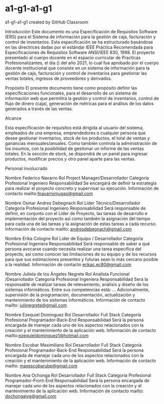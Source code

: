 # a1-g1-a1-g1
a1-g1-a1-g1 created by GitHub Classroom

Introducción 
Este documento es una Especificación de Requisitos Software (ERS) para el Sistema de información para la gestión de caja, facturación y control de inventarios. Esta especificación se ha estructurado basándose en las directrices dadas por el estándar IEEE Práctica Recomendada para Especificaciones de Requisitos Software ANSI/IEEE 830, 1998.
El proyecto presentado al cuerpo docente en el espacio curricular de Practicas Profesionalizantes, el dia () del año 2021, lo cual fue aprobado por el cuerpo docente institucional que consiste en un sistema de información para la gestión de caja, facturación y control de inventarios para gestionar las ventas totales, ingresos de proveedores y derivados.

Propósito 
El presente documento tiene como propósito definir las especificaciones funcionales, para el desarrollo de un sistema de información web que permitirá la gestión y control de inventarios, control de flujo de dinero (caja), generación de métricas para el análisis de los datos generados a través de las ventas.

Alcance 


Esta especificación de requisitos está dirigida al usuario del sistema, empleados de una empresa, emprendedores o cualquier persona que desee gestionar inventarios, stock de los productos, el total de ventas y ganancias mensuales/anuales. 
    Como también controla la administración de los insumos, con la posibilidad de gestionar un informe de las ventas totales.
    En la sección de stock, se dispondrá de un panel para ingresar productos, modificar precios y otro panel aparte para las ventas.



Personal involucrado 

Nombre
Federico Navarro
Rol
Project Manager/Desarrollador
Categoría Profesional
Ingeniero
Responsabilidad
Se encargará de definir la estrategia para realizar el proyecto concreto y supervisar su ejecución.
Información de contacto 
mailto:fnavarromugas@gmail.com


Nombre
Osmar Andres Debegnach 
Rol
Líder Técnico/Desarrollador
Categoría Profesional
Ingeniero
Responsabilidad
Será responsable de definir, en conjunto con el Líder de Proyecto, las tareas de desarrollo e implementación del proyecto así como también la asignación del tiempo para cada una de las tareas y la asignación de estas tareas a cada recurso.
Información de contacto 
mailto: andresdebegnach@gmail.com


Nombre
 Erika Cologne
Rol
Lider de Equipo / Desarrollador
Categoría Profesional
Ingeniera
Responsabilidad
Será responsable de saber a qué persona avocarse cuando necesita realizar una tarea específica del proyecto, así como conocer las limitaciones de su equipo y de los recursos para que sus estimaciones presentes y futuras sean lo más cercano posible a la realidad.
Información de contacto 
erikac.ec80@gmail.com


Nombre
Julieta de los Ángeles Negrete
Rol
Analista Funcional /Desarrollador
Categoría Profesional
Ingeniera
Responsabilidad
Será la responsable de realizar tareas de relevamiento, análisis y diseño de los sistemas informáticos. Entre sus competencias está: ... Adicionalmente, supervisión de la programación, documentación, actualización y mantenimiento de los sistemas informáticos.
Información de contacto 
mailto: juliinegrete@gmail.com


Nombre
Ezequiel Dominguez
Rol
Desarrollador Full Stack
Categoría Profesional
Programador-Back-End
Responsabilidad
Será la persona encargada de manejar cada uno de los aspectos relacionados con la creación y el mantenimiento de la aplicación web.
Información de contacto 
mailto:ezequieldominguez1@hotmail.com


Nombre
Escobar Maximiliano 
Rol
Desarrollador Full Stack
Categoría Profesional
Programador-Back-End
Responsabilidad
Será la persona encargada de manejar cada uno de los aspectos relacionados con la creación y el mantenimiento de la aplicación web.
Información de contacto 
mailto: maxescobarubp@gmail.com



Nombre
Ana Ochonga
Rol
Desarrollador Full Stack
Categoría Profesional
Programador-Front-End
Responsabilidad
Será la persona encargada de manejar cada uno de los aspectos relacionados con la creación y el mantenimiento de la aplicación web.
Información de contacto 
mailto: dochongajvg@gmail.com


